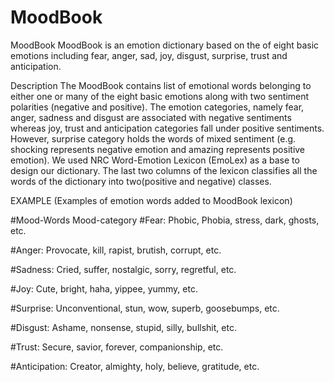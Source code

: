# MoodBook
MoodBook
MoodBook is an emotion dictionary based on the of eight basic emotions including fear, anger, sad, joy, disgust, surprise, trust and anticipation.

Description
The MoodBook contains list of emotional words belonging to either one or many of the eight basic emotions along with two sentiment polarities (negative and positive). The emotion categories, namely fear, anger, sadness and disgust are associated with negative sentiments whereas joy, trust and anticipation categories fall under positive sentiments. However, surprise category holds the words of mixed sentiment (e.g. shocking represents negative emotion and amazing represents positive emotion). We used NRC Word-Emotion Lexicon (EmoLex) as a base to design our dictionary. The last two columns of the lexicon classifies all the words of the dictionary into two(positive and negative) classes.

EXAMPLE (Examples of emotion words added to MoodBook lexicon)

#Mood-Words Mood-category
#Fear:
Phobic, Phobia, stress, dark, ghosts, etc.

#Anger:
Provocate, kill, rapist, brutish, corrupt, etc.

#Sadness:
Cried, suffer, nostalgic, sorry, regretful, etc.

#Joy:
Cute, bright, haha, yippee, yummy, etc.

#Surprise:
Unconventional, stun, wow, superb, goosebumps, etc.

#Disgust:
Ashame, nonsense, stupid, silly, bullshit, etc.

#Trust:
Secure, savior, forever, companionship, etc.

#Anticipation:
Creator, almighty, holy, believe, gratitude, etc.

